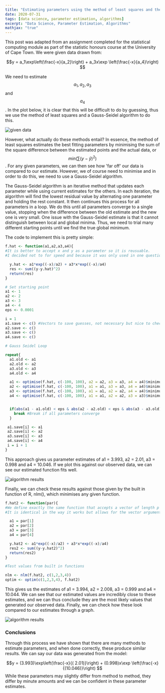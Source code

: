```yaml
---
title: "Estimating parameters using the method of least squares and the Gauss-Seidel algorithm"
date: 2020-07-31
tags: [data science, parameter estimation, algorithms]
excerpt: "Data Science, Parameter Estimation, Algorithms"
mathjax: "true"
---
```


This post was adapted from an assignment completed for the statistical computing module as part of
the statistic honours course at the University of Cape Town. We were given data drawn from:

$$y = a_1\exp\left(\frac{-x}{a_2}\right) + a_3x\exp \left(\frac{-x}{a_4}\right) $$

We need to estimate $$a_1, a_2, a_3$$ and $$a_4$$. In the plot below, it is clear that this will be difficult to do by guessing,
thus we use the method of least squares and a Gauss-Seidel algorithm to do this.

<img src="{{ site.url }}{{ site.baseurl }}/images/gauss/inital_data.png" alt="given data">


However, what actually do these methods entail? In essence, the method of least squares estimates
the best fitting parameters by minimising the sum of the square difference between the estimated
points and the actual data, or $$min\left(\sum(y - \hat{y})^2\right)$$. For any given parameters,
we can then see how 'far off' our data is compared to our estimate. However, we of course need
to minimise and in order to do this, we need to use a Gauss-Seidel algorithm.

The Gauss-Seidel algorithm is an iterative method that updates each parameter while using current estimates
for the others. In each iteration, the algorithm will find the lowest residual value by alternating
one parameter and holding the rest constant. It then continues this process for all parameters in a loop. We do
this until all parameters converge to a single value, stopping when the difference between the old estimate and
the new one is very small. One issue with the Gauss-Seidel estimate is that it cannot distinguish between local and
global minima. Thus, we need to trial many different starting points until we find the true global minimum.

The code to implement this is pretty simple:

```r
f.hat <- function(a1,a2,a3,a4){
#It is better to accept x and y as a parameter so it is reusuable.
#I decided not to for speed and because it was only used in one question

  y.hat <- a1*exp((-x)/a2) + a3*x*exp((-x)/a4)
  res <- sum((y-y.hat)^2)
  return(res)
}

# Set starting point
a1 <- 1
a2 <- 2
a3 <- 3
a4 <- 4
eps <- 0.0001

i = 1
a1.save <- c() #Vectors to save guesses, not necessary but nice to check
a2.save <- c()
a3.save <- c()
a4.save <- c()

# Gauss Seidel Loop

repeat{
  a1.old <- a1
  a2.old <- a2
  a3.old <- a3
  a4.old <- a4

  a1 <- optimise(f.hat, c(-100, 100), a2 = a2, a3 = a3, a4 = a4)$minimum #Optimise a1 holding rest at current estimate
  a2 <- optimise(f.hat, c(-100, 100), a1 = a1, a3 = a3, a4 = a4)$minimum
  a3 <- optimise(f.hat, c(-100, 100), a1 = a1, a2 = a2, a4 = a4)$minimum
  a4 <- optimise(f.hat, c(-100, 100), a1 = a1, a2 = a2, a3 = a3)$minimum


  if(abs(a1 - a1.old) < eps & abs(a2 - a2.old) < eps & abs(a3 - a3.old) < eps & abs(a4 - a4.old) < eps){
    break #Break if all parameters converge
  }

 a1.save[i] <- a1
 a2.save[i] <- a2
 a3.save[i] <- a3
 a4.save[i] <- a4
 i = i + 1
}
```

This approach gives us parameter estimates of a1 = 3.993, a2 = 2.01, a3 = 0.998 and a4 = 10.046. If we plot this against our observed data,
we can see our estimated function fits well.

<img src="{{ site.url }}{{ site.baseurl }}/images/gauss/gauss.png" alt="algorithm results">

Finally, we can check these results against those given by the built in function of R, nlm(),
which minimises any given function.

```r
f.hat2 <- function(par){
#We define exactly the same function that accepts a vector of length p to use in nlm
#It is identical in the way it works but allows for the vector argument

  a1 = par[1]
  a2 = par[2]
  a3 = par[3]
  a4 = par[4]

  y.hat2 <- a1*exp((-x)/a2) + a3*x*exp((-x)/a4)
  res2 <- sum((y-y.hat2)^2)
  return(res2)
}

#Test values from built in functions

nlm <- nlm(f.hat2, c(1,2,3,4))
optim <- optim(c(1,2,3,4), f.hat2)
```

This gives us the estimates of a1 = 3.994, a2 = 2.008, a3 = 0.999 and a4 = 10.044.
We can see that our estimated values are incredibly close to these estimates, and we
can thus conclude they are the most likely values that generated our observed data.
Finally, we can check how these look compared to our estimates through a graph.

<img src="{{ site.url }}{{ site.baseurl }}/images/gauss/nlm.png" alt="algorithm results">

### Conclusions

Through this process we have shown that there are many methods to estimate parameters, and when done correctly,
these produce similar results. We can say our data was generated from the model:

$$y = (3.993)\exp\left(\frac{-x}{( 2.01)}\right) + (0.998)x\exp \left(\frac{-x}{(10.046)}\right) $$
While these parameters may slightly differ from method to method, they differ by minute amounts and we
can be confident in these parameter estimates.
